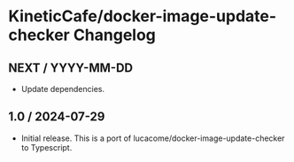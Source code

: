 # KineticCafe/docker-image-update-checker Changelog

## NEXT / YYYY-MM-DD

- Update dependencies.

## 1.0 / 2024-07-29

- Initial release. This is a port of lucacome/docker-image-update-checker to
  Typescript.

